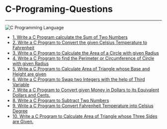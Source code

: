 # C-Programing-Questions
----------------------------------------------------------------
![C Programming Language](https://www.canva.com/design/DAFpvDHD7t4/XE6_rz5Up6-XldKt2lb68A/view?utm_content=DAFpvDHD7t4&utm_campaign=designshare&utm_medium=link&utm_source=publishsharelink)

- [1. Write a C Program calculate the Sum of Two Numbers
](https://github.com/codedevmastery/C-Programs/blob/main/1.%20SumOfNumbers.c)
- [2. Write a C Program to Convert the given Celsius Temperature to Fahrenheit](https://github.com/codedevmastery/C-Programs/blob/main/2.%20ConvertTemp.c)
- [3. Write a C Program to Calculate the Area of a Circle with given Radius](https://github.com/codedevmastery/C-Programs/blob/main/3.%20AreaOfCircle.c)
- [4. Write a C Program to find the Perimeter or Circumference of Circle with given Radius](https://github.com/codedevmastery/C-Programs/blob/main/4.%20PerimeterOfCircle.c)
- [5. Write a C Program to Calculate Area of Triangle whose Base and Height are given](https://github.com/codedevmastery/C-Programs/blob/main/5.%20AreaOfTriangle.c)
- [6. Write a C Program to Swap two Integers with the help of Third Variable](https://github.com/codedevmastery/C-Programs/blob/main/6.%20SwapIntegersThird.c)
- [7. Write a C Program to Convert given Money in Dollars to its Equivalent Dollars and Cents.](https://github.com/codedevmastery/C-Programs/blob/main/7.%20ConvertMoney.c)
- [8. Write a C Program to Subtract Two Numbers](https://github.com/codedevmastery/C-Programs/blob/main/8.%20SubtractNumbers.c)
- [9. Write a C Program to Convert Fahrenheit Temperature into Celsius Degree](https://github.com/codedevmastery/C-Programs/blob/main/9.%20FahrenheitToCelsius.c)
- [10. Write a C Program to Calculate Area of Triangle whose Three Sides are Given.](https://github.com/codedevmastery/C-Programs/blob/main/10.%20AreaOfTraingleThreeSides.c)
